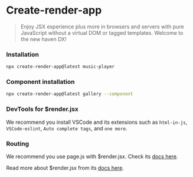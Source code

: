 # Create-render-app

> Enjoy JSX experience plus more in browsers and servers with pure JavaScript without a virtual DOM or tagged templates. Welcome to the new haven DX!

### Installation

```sh
npx create-render-app@latest music-player
```

### Component installation

```sh
npx create-render-app@latest gallery --component
```

### DevTools for $render.jsx

We recommend you install VSCode and its extensions such as `html-in-js`, `VSCode-eslint`, `Auto complete tags`, and `one more`.

### Routing

We recommend you use page.js with $render.jsx. Check its [docs here]().


Read more about $render.jsx from its [docs here]().
